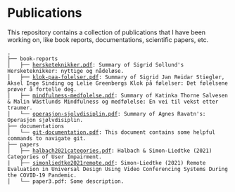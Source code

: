 # Publications
This repository contains a collection of publications that I have been working on, like book reports, documentations, scientific papers, etc.

`.`  
`├── book-reports`  
`│   ├── `[`hersketeknikker.pdf`](book-reports/hersketeknikker.pdf)`: Summary of Sigrid Sollund's Hersketeknikker: nyttige og nådeløse.`  
`│   ├── `[`klok-paa-folelser.pdf`](book-reports/klok-paa-folelser.pdf)`: Summary of Sigrid Jan Reidar Stiegler, Aksel Inge Sinding og Lelie Greenbergs Klok på følelser: Det følelsene prøver å fortelle deg.`  
`│   ├── `[`mindfulness-medfolelse.pdf`](book-reports/mindfulness-medfolelse.pdf)`: Summary of Katinka Thorne Salvesen & Malin Wästlunds Mindfulness og medfølelse: En vei til vekst etter traumer.`  
`│   └── `[`operasjon-sjolvdisiplin.pdf`](book-reports/operasjon-sjolvdisiplin.pdf)`: Summary of Agnes Ravatn's: Operasjon sjølvdisiplin.`   
`├── documentations`  
`│   └── `[`git-documentation.pdf`](documentations/git-documentation.pdf)`: This document contains some helpful commands to navigate git.`  
`├── papers`  
`│   ├── `[`halbach2021categories.pdf`](./articles/halbach2021categories.pdf)`: Halbach & Simon-Liedtke (2021) Categories of User Impairment.`  
`|   ├── `[`simonliedtke2021remote.pdf`](./articles/simonliedtke2021.remote.pdf)`: Simon-Liedtke (2021) Remote Evaluation in Universal Design Using Video Conferencing Systems During the COVID-19 Pandemic.`  
`│   └── paper3.pdf: Some description.` 
